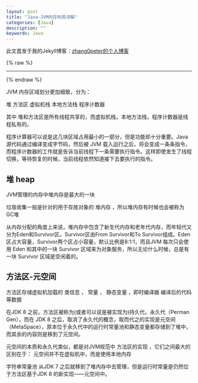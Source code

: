 ```yaml
---
layout: post
title: "Java-JVM内存布局详解"
categories: [Java]
description: ""
keywords: Java
---
```


此文首发于我的Jekyll博客：[zhang0peter的个人博客](https://zhang0peter.com)         

{% raw %}
***          
{% endraw %}


JVM 内存区域划分更加细致，分为：

堆
方法区
虚拟机栈
本地方法栈
程序计数器

其中 堆和方法区是所有线程共享的，而虚拟机栈，本地方法栈，程序计数器是线程私有的。

程序计算器可以说是这几块区域占用最小的一部分，但是功能却十分重要。Java 源代码通过编译变成字节码，然后被 JVM 载入运行之后，将会变成一条条指令，而程序计数器的工作就是告诉当前线程下一条需要执行指令。这样即使发生了线程切换，等待恢复的时候，当前线程依然知道接下去要执行的指令。


## 堆 heap
JVM管理的内存中堆内存是最大的一块

垃圾收集一般是针对的用于存放对象的 堆内存 ，所以堆内存有时候也会被称为GC堆

从内存分配的角度上来说，堆内存中包含了新生代内存和老年代内存，而年轻代又分为Eden和Survivor区。Survivor区由From Survivor和To Survivor组成。Eden区占大容量，Survivor两个区占小容量，默认比例是8:1:1，而且JVM 每次只会使用 Eden 和其中的一块 Survivor 区域来为对象服务，所以无论什么时候，总是有一块 Survivor 区域是空闲着的。

## 方法区-元空间
方法区存储虚拟机加载的 类信息 ， 常量 ， 静态变量 ，即时编译器 编译后的代码 等数据

在JDK 8 之前，方法区被称为(或者可以说是被实现为)持久代，永久代（Perman Gen），而在 JDK 8 之后，取消了永久代的概念，取而代之的实现是元空间（MetaSpace），原本位于永久代中的运行时常量池和静态变量都存储到了堆中，而其余的内容则是移到了元空间。

元空间的本质和永久代类似，都是对JVM规范中 方法区的实现 ，它们之间最大的区别在于： 元空间并不在虚拟机中，而是使用本地内存

字符串常量池 从JDK 7 之后就移到了堆内存中去管理，但是运行时常量是仍然位于方法区基于JDK 8 的新实现——元空间中。



